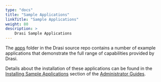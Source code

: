 ```yaml
---
type: "docs"
title: "Sample Applications"
linkTitle: "Sample Applications"
weight: 80
description: >
    Drasi Sample Applications
---
```


The [apps](https://github.com/project-drasi/learning/tree/main/apps) folder in the Drasi source repo contains a number of example applications that demonstrate the full range of capabilities provided by Drasi. 

Details about the installation of these applications can be found in the [Installing Sample Applications](/administrator/sample-app-deployment) section of the [Administrator Guides](/administrator).